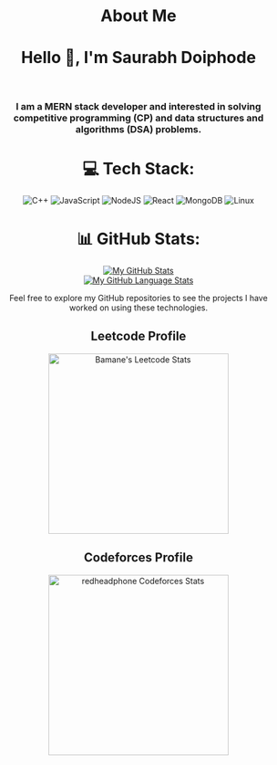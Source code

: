 <div align="center">

<!-- ![](https://komarev.com/ghpvc/?username=themonstersd13&color=blue) -->

# About Me

<h1>Hello 👋, I'm Saurabh Doiphode</h1><br><h3> I am a MERN stack developer and interested in solving competitive programming (CP) and data structures and algorithms (DSA) problems.</h3>


# 💻 Tech Stack:
![C++](https://img.shields.io/badge/c++-%2300599C.svg?style=for-the-badge&logo=c%2B%2B&logoColor=white) 
![JavaScript](https://img.shields.io/badge/javascript-%23323330.svg?style=for-the-badge&logo=javascript&logoColor=%23F7DF1E) 
![NodeJS](https://img.shields.io/badge/node.js-6DA55F?style=for-the-badge&logo=node.js&logoColor=white) 
![React](https://img.shields.io/badge/react-%2320232a.svg?style=for-the-badge&logo=react&logoColor=%2361DAFB) 
![MongoDB](https://img.shields.io/badge/MongoDB-%234ea94b.svg?style=for-the-badge&logo=mongodb&logoColor=white) 
![Linux](https://img.shields.io/badge/Linux-FCC624?style=for-the-badge&logo=linux&logoColor=black) 

# 📊 GitHub Stats:

[![My GitHub Stats](https://github-readme-stats.vercel.app/api/?username=themonstersd13&count_private=true&theme=tokyonight&showicons=true)]()<br>
[![My GitHub Language Stats](https://github-readme-stats.vercel.app/api/top-langs/?username=themonstersd13&langs_count=5&theme=tokyonight)]()

Feel free to explore my GitHub repositories to see the projects I have worked on using these technologies.
<span>

## Leetcode Profile

<a href="https://leetcode.com/saurabhdoiphode1335">
<img height="316" src="https://leetcard.jacoblin.cool/saurabhdoiphode1335?theme=dark&font=Ubuntu&cache=14400&ext=contest&sheets=https://gist.githubusercontent.com/RedHeadphone/5e715e284c89cace8f5fa09f7fb930b8/raw/ec0be570f114124b1a2156a660d67baa0ab5639d/leetcode_stats_card.css" alt="Bamane's Leetcode Stats"/>
</a>

## Codeforces Profile

<a href="https://codeforces.com/profile/saurabh.doiphode">
<img height="316" src="https://codeforces-readme-stats.vercel.app/api/card?username=saurabh.doiphode&theme=github_dark&force_username=true&border_color=404040" alt="redheadphone Codeforces Stats"/>
</a>

</span>


</div>